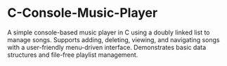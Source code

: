 # C-Console-Music-Player
A simple console-based music player in C using a doubly linked list to manage songs. Supports adding, deleting, viewing, and navigating songs with a user-friendly menu-driven interface. Demonstrates basic data structures and file-free playlist management.

